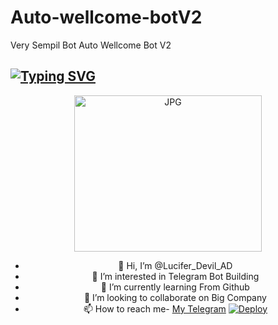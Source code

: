 # Auto-wellcome-botV2
Very Sempil Bot Auto Wellcome Bot V2
## [![Typing SVG](https://readme-typing-svg.herokuapp.com?font=Lemon+milk&color=F70000&lines=Welcome+to+auto+wellcom+bot+V2+repo;Created+by+Lucifer;This+is+a+auto+Wellcom;With+more+features)](https://git.io/typing-svg)
<div align="center">
  <p align="center">
<img src="https://telegra.ph/file/66fe06d57737cf5790282.jpg" alt="JPG" width="300" height="250"/>
</p>

- 👋 Hi, I’m @Lucifer_Devil_AD
- 👀 I’m interested in Telegram Bot Building
- 🌱 I’m currently learning From Github
- 💞️ I’m looking to collaborate on Big Company
- 📫 How to reach me- [My Telegram](https://t.me/Lucifer_Devil_AD)
[![Deploy](https://www.herokucdn.com/deploy/button.svg)](https://heroku.com/deploy?template=https://github.com/LuciferMoringStarDevil/Auto-wellcome-botV2)
